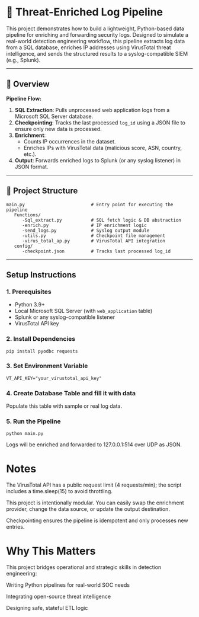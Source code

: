 # 🧠 Threat-Enriched Log Pipeline

This project demonstrates how to build a lightweight, Python-based data pipeline for enriching and forwarding security logs. Designed to simulate a real-world detection engineering workflow, this pipeline extracts log data from a SQL database, enriches IP addresses using VirusTotal threat intelligence, and sends the structured results to a syslog-compatible SIEM (e.g., Splunk).

---

## 🚀 Overview

**Pipeline Flow:**
1. **SQL Extraction**: Pulls unprocessed web application logs from a Microsoft SQL Server database.
2. **Checkpointing**: Tracks the last processed `log_id` using a JSON file to ensure only new data is processed.
3. **Enrichment**:
   - Counts IP occurrences in the dataset.
   - Enriches IPs with VirusTotal data (malicious score, ASN, country, etc.).
4. **Output**: Forwards enriched logs to Splunk (or any syslog listener) in JSON format.

---

## 📁 Project Structure
```
main.py                         # Entry point for executing the pipeline
   Functions/
      -Sql_extract.py           # SQL fetch logic & DB abstraction
      -enrich.py                # IP enrichment logic
      -send_logs.py             # Syslog output module
      -utils.py                 # Checkpoint file management
      -virus_total_ap.py        # VirusTotal API integration
   config/
      -checkpoint.json          # Tracks last processed log_id
```  
---

## Setup Instructions

### 1. Prerequisites
- Python 3.9+
- Local Microsoft SQL Server (with `web_application` table)
- Splunk or any syslog-compatible listener
- VirusTotal API key

### 2. Install Dependencies
```
pip install pyodbc requests
```
### 3. Set Environment Variable
```
VT_API_KEY="your_virustotal_api_key"
```
### 4. Create Database Table and fill it with data

Populate this table with sample or real log data.

### 5. Run the Pipeline
```
python main.py
```
Logs will be enriched and forwarded to 127.0.0.1:514 over UDP as JSON.


# Notes
The VirusTotal API has a public request limit (4 requests/min); the script includes a time.sleep(15) to avoid throttling.

This project is intentionally modular. You can easily swap the enrichment provider, change the data source, or update the output destination.

Checkpointing ensures the pipeline is idempotent and only processes new entries.


# Why This Matters
This project bridges operational and strategic skills in detection engineering:

Writing Python pipelines for real-world SOC needs

Integrating open-source threat intelligence

Designing safe, stateful ETL logic
